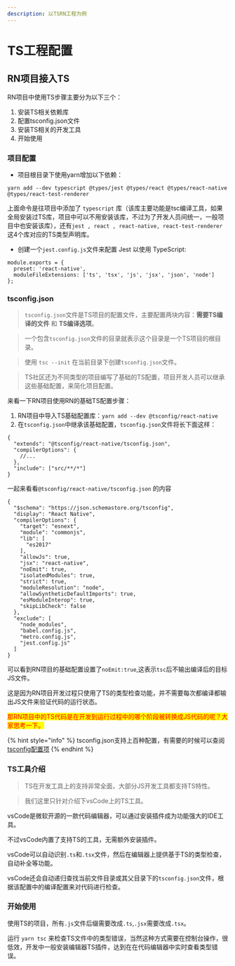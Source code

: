 ```yaml
---
description: 以TSRN工程为例
---
```


# TS工程配置



## RN项目接入TS

RN项目中使用TS步骤主要分为以下三个：

1. 安装TS相关依赖库
2. 配置tsconfig.json文件
3. 安装TS相关的开发工具
4. 开始使用



### 项目配置

* 项目根目录下使用yarn增加以下依赖：

```
yarn add --dev typescript @types/jest @types/react @types/react-native @types/react-test-renderer
```

上面命令是往项目中添加了 `typescript` 库（该库主要功能是tsc编译工具，如果全局安装过TS库，项目中可以不用安装该库，不过为了开发人员间统一，一般项目中也安装该库），还有`jest , react , react-native, react-test-renderer` 这4个库对应的TS类型声明库。



* 创建一个`jest.config.js`文件来配置 Jest 以使用 TypeScript:

```
module.exports = {
  preset: 'react-native',
  moduleFileExtensions: ['ts', 'tsx', 'js', 'jsx', 'json', 'node']
};
```



### tsconfig.json

> `tsconfig.json`文件是TS项目的配置文件，主要配置两块内容：**需要TS编译的文件** 和 **TS编译选项**。

> 一个包含`tsconfig.json`文件的目录就表示这个目录是一个TS项目的根目录。

> 使用 `tsc --init` 在当前目录下创建`tsconfig.json`文件。

> TS社区还为不同类型的项目编写了基础的TS配置，项目开发人员可以继承这些基础配置，来简化项目配置。

来看一下RN项目使用RN的基础TS配置步骤：

1. RN项目中导入TS基础配置库：`yarn add --dev @tsconfig/react-native`
2. 在`tsconfig.json`中继承该基础配置，`tsconfig.json`文件将长下面这样：

```
{
  "extends": "@tsconfig/react-native/tsconfig.json",
  "compilerOptions": {
    //...
  },
  "include": ["src/**/*"]
}
```

一起来看看`@tsconfig/react-native/tsconfig.json` 的内容

```
{
  "$schema": "https://json.schemastore.org/tsconfig",
  "display": "React Native",
  "compilerOptions": {
    "target": "esnext",
    "module": "commonjs",
    "lib": [
      "es2017"
    ],
    "allowJs": true,
    "jsx": "react-native",
    "noEmit": true,
    "isolatedModules": true,
    "strict": true,
    "moduleResolution": "node",
    "allowSyntheticDefaultImports": true,
    "esModuleInterop": true,
    "skipLibCheck": false
  },
  "exclude": [
    "node_modules",
    "babel.config.js",
    "metro.config.js",
    "jest.config.js"
  ]
}
```

可以看到RN项目的基础配置设置了`noEmit:true`,这表示`tsc`后不输出编译后的目标JS文件。

这是因为RN项目开发过程只使用了TS的类型检查功能，并不需要每次都编译都输出JS文件来验证代码的运行状态。

<mark style="color:red;">那RN项目中的TS代码是在开发到运行过程中的哪个阶段被转换成JS代码的呢？大家思考一下。</mark>

{% hint style="info" %}
tsconfig.json支持上百种配置，有需要的时候可以查阅[tsconfig配置项](https://www.typescriptlang.org/tsconfig#)
{% endhint %}





### TS工具介绍

> TS在开发工具上的支持非常全面，大部分JS开发工具都支持TS特性。

> 我们这里只针对介绍下vsCode上的TS工具。

vsCode是微软开源的一款代码编辑器，可以通过安装插件成为功能强大的IDE工具。

不过vsCode内置了支持TS的工具，无需额外安装插件。

vsCode可以自动识别`.ts`和`.tsx`文件，然后在编辑器上提供基于TS的类型检查，自动补全等功能。

vsCode还会自动递归查找当前文件目录或其父目录下的`tsconfig.json`文件，根据该配置中的编译配置来对代码进行检查。

### 开始使用

使用TS的项目，所有`.js`文件后缀需要改成`.ts`,`.jsx`需要改成`.tsx`。

运行 `yarn tsc` 来检查TS文件中的类型错误，当然这种方式需要在控制台操作，很低效，开发中一般安装编辑器TS插件，达到在在代码编辑器中实时查看类型错误。

##
